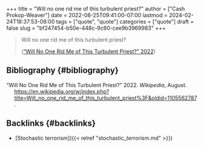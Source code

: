 +++
title = "Will no one rid me of this turbulent priest?"
author = ["Cash Prokop-Weaver"]
date = 2022-08-25T09:41:00-07:00
lastmod = 2024-02-24T18:37:53-08:00
tags = ["quote", "quote"]
categories = ["quote"]
draft = false
slug = "bf247454-b50e-448c-9c60-cee9b3969983"
+++

> Will no one rid me of this turbulent priest?
>
> (<a href="#citeproc_bib_item_1">“Will No One Rid Me of This Turbulent Priest?” 2022</a>)


## Bibliography {#bibliography}

<style>.csl-entry{text-indent: -1.5em; margin-left: 1.5em;}</style><div class="csl-bib-body">
  <div class="csl-entry"><a id="citeproc_bib_item_1"></a>“Will No One Rid Me of This Turbulent Priest?” 2022. <i>Wikipedia</i>, August. <a href="https://en.wikipedia.org/w/index.php?title=Will_no_one_rid_me_of_this_turbulent_priest%3F&oldid=1105562787">https://en.wikipedia.org/w/index.php?title=Will_no_one_rid_me_of_this_turbulent_priest%3F&#38;oldid=1105562787</a>.</div>
</div>


## Backlinks {#backlinks}

-   [Stochastic terrorism]({{< relref "stochastic_terrorism.md" >}})
